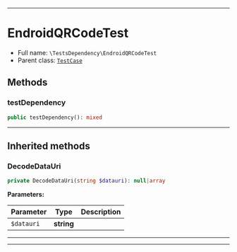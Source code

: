 ***

# EndroidQRCodeTest

* Full name: `\TestsDependency\EndroidQRCodeTest`
* Parent class: [`TestCase`](../PHPUnit/Framework/TestCase.md)

## Methods

### testDependency

```php
public testDependency(): mixed
```

***

## Inherited methods

### DecodeDataUri

```php
private DecodeDataUri(string $datauri): null|array
```

**Parameters:**

| Parameter | Type | Description |
|-----------|------|-------------|
| `$datauri` | **string** |  |

***


***

